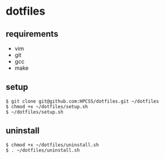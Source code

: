 dotfiles
========
## requirements

- vim
- git
- gcc
- make

## setup

```
$ git clone git@github.com:HPCSS/dotfiles.git ~/dotfiles
$ chmod +x ~/dotfiles/setup.sh
$ ~/dotfiles/setup.sh
```

## uninstall

```
$ chmod +x ~/dotfiles/uninstall.sh
$ . ~/dotfiles/uninstall.sh
```

